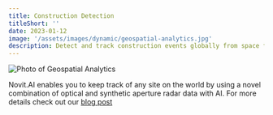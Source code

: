 ```yaml
---
title: Construction Detection
titleShort: ''
date: 2023-01-12
image: '/assets/images/dynamic/geospatial-analytics.jpg'
description: Detect and track construction events globally from space for energy and commercial insights
---
```


![Photo of Geospatial Analytics](/assets/images/dynamic/development-tracking.gif)

Novit.AI enables you to keep track of any site on the world by using a novel combination of optical and synthetic aperture radar data with AI. For more details check out our [blog post](/blog/spaceborne-construction-detection-and-progress-tracking/)
